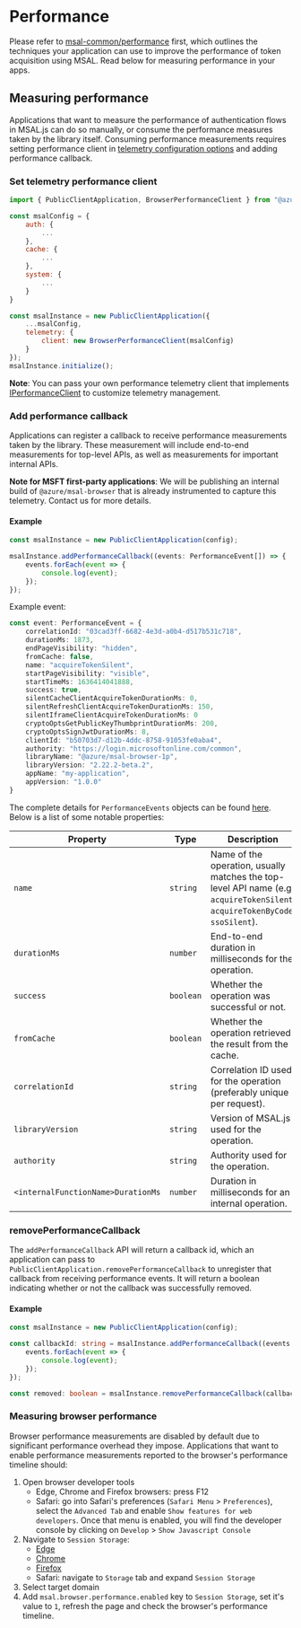 # Performance

Please refer to [msal-common/performance](../../msal-common/docs/performance.md) first, which outlines the techniques your application can use to improve the performance of token acquisition using MSAL. Read below for measuring performance in your apps.

## Measuring performance

Applications that want to measure the performance of authentication flows in MSAL.js can do so manually, or consume the performance measures taken by the library itself.
Consuming performance measurements requires setting performance client in [telemetry configuration options](./configuration.md#telemetry-config-options) and adding performance callback.

### Set telemetry performance client

```javascript
import { PublicClientApplication, BrowserPerformanceClient } from "@azure/msal-browser";

const msalConfig = {
    auth: {
        ...
    },
    cache: {
        ...
    },
    system: {
        ...
    }
}

const msalInstance = new PublicClientApplication({
    ...msalConfig,
    telemetry: {
        client: new BrowserPerformanceClient(msalConfig)
    }
});
msalInstance.initialize();
```

**Note**: You can pass your own performance telemetry client that implements [IPerformanceClient](../../msal-common/src/telemetry/performance/IPerformanceClient.ts) to customize telemetry management.

### Add performance callback

Applications can register a callback to receive performance measurements taken by the library. These measurement will include end-to-end measurements for top-level APIs, as well as measurements for important internal APIs.

**Note for MSFT first-party applications**: We will be publishing an internal build of `@azure/msal-browser` that is already instrumented to capture this telemetry. Contact us for more details.

#### Example

```typescript
const msalInstance = new PublicClientApplication(config);

msalInstance.addPerformanceCallback((events: PerformanceEvent[]) => {
    events.forEach(event => {
        console.log(event);
    });
});
```

Example event:

```typescript
const event: PerformanceEvent = {
    correlationId: "03cad3ff-6682-4e3d-a0b4-d517b531c718",
	durationMs: 1873,
	endPageVisibility: "hidden",
	fromCache: false,
	name: "acquireTokenSilent",
	startPageVisibility: "visible",
	startTimeMs: 1636414041888,
	success: true,
    silentCacheClientAcquireTokenDurationMs: 0,
    silentRefreshClientAcquireTokenDurationMs: 150,
    silentIframeClientAcquireTokenDurationMs: 0
    cryptoOptsGetPublicKeyThumbprintDurationMs: 200,
    cryptoOptsSignJwtDurationMs: 8,
    clientId: "b50703d7-d12b-4ddc-8758-91053fe0aba4",
    authority: "https://login.microsoftonline.com/common",
    libraryName: "@azure/msal-browser-1p",
    libraryVersion: "2.22.2-beta.2",
    appName: "my-application",
    appVersion: "1.0.0"
}
```

The complete details for `PerformanceEvents` objects can be found [here](../../msal-common/src/telemetry/performance/PerformanceEvent.ts). Below is a list of some notable properties:

| **Property**                       | Type      | Description                                                            |
| ---------------------------------- | --------- | ---------------------------------------------------------------------- |
| `name`                             | `string`  | Name of the operation, usually matches the top-level API name (e.g. `acquireTokenSilent`, `acquireTokenByCode`, `ssoSilent`). |
| `durationMs`                       | `number`  | End-to-end duration in milliseconds for the operation.                 |
| `success`                          | `boolean` | Whether the operation was successful or not.                           |
| `fromCache`                        | `boolean` | Whether the operation retrieved the result from the cache.             |
| `correlationId`                    | `string`  | Correlation ID used for the operation (preferably unique per request). |
| `libraryVersion`                   | `string`  | Version of MSAL.js used for the operation.                             |
| `authority`                        | `string`  | Authority used for the operation.                                      |
| `<internalFunctionName>DurationMs` | `number`  | Duration in milliseconds for an internal operation.                    |

### removePerformanceCallback

The `addPerformanceCallback` API will return a callback id, which an application can pass to `PublicClientApplication.removePerformanceCallback` to unregister that callback from receiving performance events. It will return a boolean indicating whether or not the callback was successfully removed.

#### Example

```typescript
const msalInstance = new PublicClientApplication(config);

const callbackId: string = msalInstance.addPerformanceCallback((events: PerformanceEvent[]) => {
    events.forEach(event => {
        console.log(event);
    });
});

const removed: boolean = msalInstance.removePerformanceCallback(callbackId);
```

### Measuring browser performance

Browser performance measurements are disabled by default due to significant performance overhead they impose.
Applications that want to enable performance measurements reported to the browser's performance timeline should:

1. Open browser developer tools
    - Edge, Chrome and Firefox browsers: press F12
    - Safari: go into Safari's preferences (`Safari Menu` > `Preferences`), select the `Advanced Tab` and enable `Show features for web developers`. Once that menu is enabled, you will find the developer console by clicking on `Develop` > `Show Javascript Console`
2. Navigate to `Session Storage`:
    - [Edge](https://learn.microsoft.com/en-us/microsoft-edge/devtools-guide-chromium/storage/sessionstorage)
    - [Chrome](https://developer.chrome.com/docs/devtools/storage/sessionstorage)
    - [Firefox](https://firefox-source-docs.mozilla.org/devtools-user/storage_inspector/local_storage_session_storage)
    - Safari: navigate to `Storage` tab and expand `Session Storage`
3. Select target domain
4. Add `msal.browser.performance.enabled` key to `Session Storage`, set it's value to `1`, refresh the page and check the browser's performance timeline.
